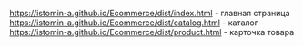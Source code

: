 https://istomin-a.github.io/Ecommerce/dist/index.html - главная страница <br>
https://istomin-a.github.io/Ecommerce/dist/catalog.html - каталог <br>
https://istomin-a.github.io/Ecommerce/dist/product.html - карточка товара <br>
